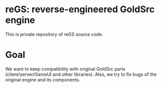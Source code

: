 # reGS: reverse-engineered GoldSrc engine

This is private repository of reGS source code.

# Goal

We want to keep compatibility with original GoldSrc parts (client/server/GameUI and other libraries). Also, we try to fix bugs of the original engine and its components.
